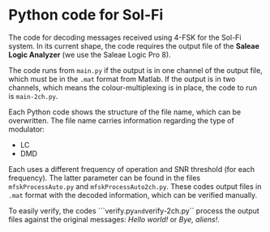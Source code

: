 # Python code for Sol-Fi

The code for decoding messages received using 4-FSK for the Sol-Fi system. In its current shape, the code requires the output file of the **Saleae Logic Analyzer** (we use the Saleae Logic Pro 8).

The code runs from ``main.py`` if the output is in one channel of the output file, which must be in the ``.mat`` format from Matlab. If the output is in two channels, which means the colour-multiplexing is in place, the code to run is ``main-2ch.py``. 

Each Python code shows the structure of the file name, which can be overwritten. The file name carries information regarding the type of modulator:
* LC
* DMD

Each uses a different frequency of operation and SNR threshold (for each frequency). The latter parameter can be found in the files ``mfskProcessAuto.py`` and ``mfskProcessAuto2ch.py``. These codes output files in ``.mat`` format with the decoded information, which can be verified manually.

To easily verify, the codes ```verify.py`` and ``verify-2ch.py`` process the output files against the original messages: _Hello world!_ or _Bye, aliens!_.
